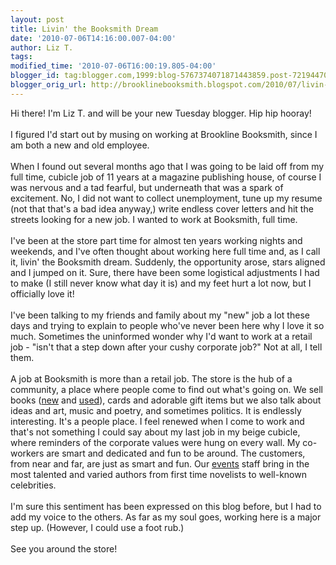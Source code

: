 ```yaml
---
layout: post
title: Livin' the Booksmith Dream
date: '2010-07-06T14:16:00.007-04:00'
author: Liz T.
tags: 
modified_time: '2010-07-06T16:00:19.805-04:00'
blogger_id: tag:blogger.com,1999:blog-5767374071871443859.post-7219447032475811525
blogger_orig_url: http://brooklinebooksmith.blogspot.com/2010/07/livin-booksmith-dream.html
---
```


Hi there! I'm Liz T. and will be your new Tuesday blogger. Hip hip hooray!<br /><br />I figured I'd start out by musing on working at Brookline Booksmith, since I am both a new and old employee.<br /><br />When I found out several months ago that I was going to be laid off from my full time, cubicle job of 11 years at a magazine publishing house, of course I was nervous and a tad fearful, but underneath that was a spark of excitement. No, I did not want to collect unemployment, tune up my resume (not that that's a bad idea anyway,) write endless cover letters and hit the streets looking for a new job. I wanted to work at Booksmith, full time.<br /><br />I've been at the store part time for almost ten years working nights and weekends, and I've often thought about working here full time and, as I call it, livin' the Booksmith dream. Suddenly, the opportunity arose, stars aligned and I jumped on it.  Sure, there have been some logistical adjustments I had to make (I still never know what day it is) and my feet hurt a lot now, but I officially love it!<br /><br />I've been talking to my friends and family about my "new" job a lot these days and trying to explain to people who've never been here why I love it so much. Sometimes the uninformed wonder why I'd want to work at a retail job - "isn't that a step down after your cushy corporate job?" Not at all, I tell them.<br /><br />A job at Booksmith is more than a retail job. The store is the hub of a community, a place where people come to find out what's going on. We sell books (<a href="http://brooklinebooksmith-shop.com/">new</a> and <a href="http://brooklinebooksmith-shop.com/ubc">used</a>), cards and adorable gift items but we also talk about ideas and art, music and poetry, and sometimes politics. It is endlessly interesting.  It's a people place.  I feel renewed when I come to work and that's not something I could say about my last job in my beige cubicle, where reminders of the corporate values were hung on every wall.  My co-workers are smart and dedicated and fun to be around.  The customers, from near and far, are just as smart and fun.  Our <a href="http://www.brooklinebooksmith.com/events/mainevent.html">events</a> staff bring in the most talented and varied authors from first time novelists to well-known celebrities.<br /><br />I'm sure this sentiment has been expressed on this blog before, but I had to add my voice to the others.  As far as my soul goes, working here is a major step up.  (However, I could use a foot rub.)<br /><br />See you around the store!